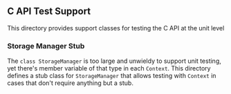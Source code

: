 ## C API Test Support

This directory provides support classes for testing the C API at the unit level

### Storage Manager Stub

The `class StorageManager` is too large and unwieldy to support unit testing, yet there's member variable of that type in each `Context`. This directory defines a stub class for `StorageManager` that allows testing with `Context` in cases that don't require anything but a stub.